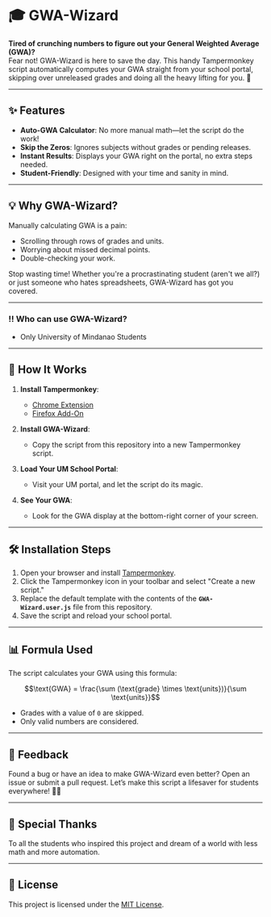 # 🎓 GWA-Wizard  
**Tired of crunching numbers to figure out your General Weighted Average (GWA)?**  
Fear not! GWA-Wizard is here to save the day. This handy Tampermonkey script automatically computes your GWA straight from your school portal, skipping over unreleased grades and doing all the heavy lifting for you. 🚀  

---

## ✨ Features  
- **Auto-GWA Calculator**: No more manual math—let the script do the work!  
- **Skip the Zeros**: Ignores subjects without grades or pending releases.  
- **Instant Results**: Displays your GWA right on the portal, no extra steps needed.  
- **Student-Friendly**: Designed with your time and sanity in mind.  

---

## 💡 Why GWA-Wizard?  
Manually calculating GWA is a pain:  
- Scrolling through rows of grades and units.  
- Worrying about missed decimal points.  
- Double-checking your work.  

Stop wasting time! Whether you're a procrastinating student (aren't we all?) or just someone who hates spreadsheets, GWA-Wizard has got you covered.  

---

### ‼️ Who can use GWA-Wizard?
- Only University of Mindanao Students
---

## 🚀 How It Works  
1. **Install Tampermonkey**:  
   - [Chrome Extension](https://chrome.google.com/webstore/detail/dhdgffkkebhmkfjojejmpbldmpobfkfo)  
   - [Firefox Add-On](https://addons.mozilla.org/en-US/firefox/addon/tampermonkey/)  

2. **Install GWA-Wizard**:  
   - Copy the script from this repository into a new Tampermonkey script.  

3. **Load Your UM School Portal**:  
   - Visit your UM portal, and let the script do its magic.  

4. **See Your GWA**:  
   - Look for the GWA display at the bottom-right corner of your screen.  

---

## 🛠️ Installation Steps  
1. Open your browser and install [Tampermonkey](https://www.tampermonkey.net/).  
2. Click the Tampermonkey icon in your toolbar and select "Create a new script."  
3. Replace the default template with the contents of the **`GWA-Wizard.user.js`** file from this repository.  
4. Save the script and reload your school portal.  

---

## 📊 Formula Used  
The script calculates your GWA using this formula:  
```math
\text{GWA} = \frac{\sum (\text{grade} \times \text{units})}{\sum \text{units}}
```
- Grades with a value of `0` are skipped.  
- Only valid numbers are considered.  

---

## 💬 Feedback  
Found a bug or have an idea to make GWA-Wizard even better? Open an issue or submit a pull request. Let’s make this script a lifesaver for students everywhere! 🧠✨  

---

## 🖤 Special Thanks  
To all the students who inspired this project and dream of a world with less math and more automation.  

---

## 📜 License  
This project is licensed under the [MIT License](LICENSE).  
